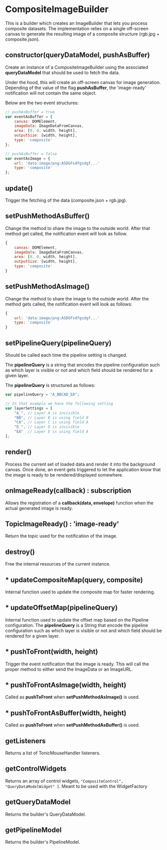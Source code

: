 # CompositeImageBuilder

This is a builder which creates an ImageBuilder that lets you process composite
datasets. The implementation relies on a single off-screen canvas to generate the
resulting image of a composite structure (rgb.jpg + composite.json).

## constructor(queryDataModel, pushAsBuffer)

Create an instance of a CompositeImageBuilder using the associated
__queryDataModel__ that should be used to fetch the data.

Under the hood, this will create an off-screen canvas for image generation.
Depending of the value of the flag __pushAsBuffer__, the 'image-ready' notification
will not contain the same object.

Below are the two event structures:

```js
// pushAsBuffer = true
var eventAsBuffer = {
    canvas: DOMElement,
    imageData: ImageDataFromCanvas,
    area: [0, 0, width, height],
    outputSize: [width, height],
    type: 'composite'
};

// pushAsBuffer = false
var eventAsImage = {
    url: 'data:image/png:ASDGFsdfgsdgf...'
    type: 'composite'
};
```

## update()

Trigger the fetching of the data (composite.json + rgb.jpg).

## setPushMethodAsBuffer()

Change the method to share the image to the outside world.
After that method get called, the notification event will look as follow.

```js
{
    canvas: DOMElement,
    imageData: ImageDataFromCanvas,
    area: [0, 0, width, height],
    outputSize: [width, height],
    type: 'composite'
}
```

## setPushMethodAsImage()

Change the method to share the image to the outside world.
After the method gets called, the notification event will look as follows:

```js
{
    url: 'data:image/png:ASDGFsdfgsdgf...'
    type: 'composite'
}
```

## setPipelineQuery(pipelineQuery)

Should be called each time the pipeline setting is changed.

The __pipelineQuery__ is a string that encodes the pipeline configuration such as
which layer is visible or not and which field should be rendered for a given layer.

The __pipelineQuery__ is structured as follows:

```js
var pipelineQuery = "A_BBCAD_EA";

// In that example we have the following setting
var layerSettings = [
    "A_", // Layer A is invisible
    "BB", // Layer B is using field B
    "CA", // Layer C is using field A
    "D_", // Layer D is invisible
    "EA"  // Layer E is using field A
];
```

## render()

Process the current set of loaded data and render it into the background canvas.
Once done, an event gets triggered to let the application know that the image is
ready to be rendered/displayed somewhere.

## onImageReady(callback) : subscription

Allows the registration of a __callback(data, envelope)__ function when the
actual generated image is ready.

## TopicImageReady() : 'image-ready'

Return the topic used for the notification of the image.

## destroy()

Free the internal resources of the current instance.

## * updateCompositeMap(query, composite)

Internal function used to update the composite map for faster rendering.

## * updateOffsetMap(pipelineQuery)

Internal function used to update the offset map based on the Pipeline configuration.
The __pipelineQuery__ is a String that encode the pipeline configuration such as
which layer is visible or not and which field should be rendered for a given layer.

## * pushToFront(width, height)

Trigger the event notification that the image is ready. This will call the proper
method to either send the ImageData or an ImageURL.

## * pushToFrontAsImage(width, height)

Called as __pushToFront__ when __setPushMethodAsImage()__ is used.

## * pushToFrontAsBuffer(width, height)

Called as __pushToFront__ when __setPushMethodAsBuffer()__ is used.

## getListeners

Returns a list of TonicMouseHandler listeners.

## getControlWidgets

Returns an array of control widgets, `"CompositeControl",
"QueryDataModelWidget" ]`. Meant to be used with the WidgetFactory

## getQueryDataModel

Returns the builder's QueryDataModel.

## getPipelineModel

Returns the builder's PipelineModel.